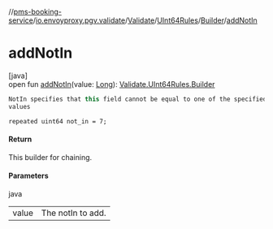 //[pms-booking-service](../../../../../index.md)/[io.envoyproxy.pgv.validate](../../../index.md)/[Validate](../../index.md)/[UInt64Rules](../index.md)/[Builder](index.md)/[addNotIn](add-not-in.md)

# addNotIn

[java]\
open fun [addNotIn](add-not-in.md)(value: [Long](https://kotlinlang.org/api/core/kotlin-stdlib/kotlin/-long/index.html)): [Validate.UInt64Rules.Builder](index.md)

```kotlin
NotIn specifies that this field cannot be equal to one of the specified
values

```
`repeated uint64 not_in = 7;`

#### Return

This builder for chaining.

#### Parameters

java

| | |
|---|---|
| value | The notIn to add. |